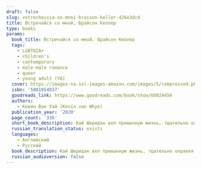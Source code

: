 ```yaml
---
draft: false
slug: vstrechaisia-so-mnoi-braison-keller-426e3dc4
title: Встречайся со мной, Брайсон Келлер
type: books
params:
  book_title: Встречайся со мной, Брайсон Келлер
  tags:
    - LGBTQIA+
    - children's
    - contemporary
    - male-male romance
    - queer
    - young adult (YA)
  cover: https://images-na.ssl-images-amazon.com/images/S/compressed.photo.goodreads.com/books/1650137817i/60824456.jpg
  isbn: '5001954037'
  goodreads_link: https://www.goodreads.com/book/show/60824456
  authors:
    - Кевин Ван Уай (Kevin van Whye)
  publication_year: '2020'
  page_count: '336'
  short_book_description: Кай Шеридан вел привычную жизнь, тщательно охраняя секрет, который мог ее разрушить. Но случайное пари все изменило...
  russian_translation_status: exists
  languages:
    - Английский
    - Русский
  book_description: Кай Шеридан вел привычную жизнь, тщательно охраняя секрет, который мог ее разрушить. Но случайное пари все изменило. Брайсон Келлер, красавчик и всеобщий любимец академии Фэйрвейл, должен каждую неделю встречаться с первым человеком, который пригласит его на свидание.Чем обернется для Кая и Брайсона этот шуточный спор?
  russian_audioversion: false
---
```


